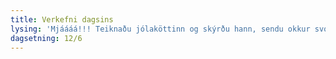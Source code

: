 ```yaml
---
title: Verkefni dagsins
lysing: 'Mjáááá!!! Teiknaðu jólaköttinn og skýrðu hann, sendu okkur svo myndina. :) '
dagsetning: 12/6
---
```


